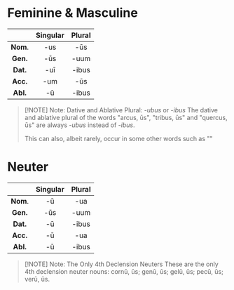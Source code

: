 
# Feminine & Masculine

||Singular|Plural|
|:--:|:--:|:--:|
|**Nom**.|-us|-ūs|
|**Gen.**|-ūs|-uum|
|**Dat.**|-uī|-ibus|
|**Acc.**|-um|-ūs|
|**Abl.**|-ū|-ibus|

> [!NOTE] Note: Dative and Ablative Plural: *-ubus* or *-ibus*
> The dative and ablative plural of the words "arcus, ūs", "tribus, ūs" and "quercus, ūs" are always *-ubus* instead of *-ibus*.
> 
> This can also, albeit rarely, occur in some other words such as ""

# Neuter

||Singular|Plural|
|:--:|:--:|:--:|
|**Nom**.|-ū|-ua|
|**Gen.**|-ūs|-uum|
|**Dat.**|-ū|-ibus|
|**Acc.**|-ū|-ua|
|**Abl.**|-ū|-ibus|

> [!NOTE] Note: The Only 4th Declension Neuters
> These are the only 4th declension neuter nouns: cornū, ūs; genū, ūs; gelū, ūs; pecū, ūs; verū, ūs.